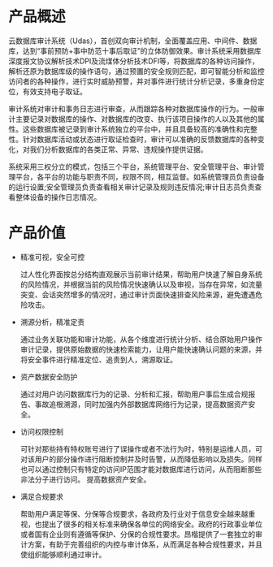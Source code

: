 

# 产品概述

云数据库审计系统（Udas），首创双向审计机制，全面覆盖应用、中间件、数据库，达到“事前预防+事中防范十事后取证”的立体防御效果。审计系统采用数据库深度报文协议解析技术DPI及流煤体分析技术DFI等，将数据库的各种访问操作，解析还原为数据库级的操作语句，通过预置的安全规则匹配，即可智能分析和监控访问者的各种操作，进行实时威胁预警，并对事件进行统计分析记录，多重身份定位，有效支持电子取证。

审计系统对审计和事务日志进行审查，从而跟踪各种对数据库操作的行为。一般审计主要记录对数据库的操作、对数据库的改变、执行该项目操作的人以及其他的属性。这些数据库被记录到审计系统独立的平台中，并且具备较高的准确性和完整性。针对数据库活动或状态进行取证检查时，审计可以准确的反馈数据库的各种变化，对我们分析数据库的各类正常、异常、违规操作提供证据。

系统采用三权分立的模式，包括三个平台，系统管理平台、安全管理平台、审计管理平台，各平台的功能与职责不同，权限不同，相互监督。如系统管理员负责设备的运行设置;安全管理员负责查看相关审计记录及规则违反情况;审计日志员负责查看整体设备的操作日志情况。

# 产品价值

* 精准可视，安全可控

  过人性化界面按总分结构直观展示当前审计结果，帮助用户快速了解自身系统的风险情况，并根据当前的风险情况快速确认以及审视，当存在异常，如流量突变、会话突然增多的情况时，通过审计页面快速排查风险来源，避免遭遇危险攻击。

* 溯源分析，精准定责

  通过业务关联功能和审计功能，从各个维度进行统计分析、结合原始用户操作审计记录，提供原始数据的快速检索能力，让用户能快速确认问题的来源，并将安全事件进行精准定位、追责到人，溯源取证。

* 资产数据安全防护

  通过对用户访问数据库行为的记录、分析和汇报，帮助用户事后生成合规报告、事故追根溯源，同时加强内外部数据库网络行为记录，提高数据资产安全。

* 访问权限控制

  可针对那些持有特权账号进行了误操作或者不法行为时，特别是运维人员，可对该用户的部分操作进行阻断控制并及时告警，从而降低影响以及损失。同样也可以通过控制只有特定的访问IP范围才能对数据库进行访问，从而阻断那些非法分子进行访问。 提高数据资产安全。

* 满足合规要求

  帮助用户满足等保、分保等合规要求，各政府及行业对于信息安全越来越重视，也提出了很多的相关标准来确保各单位的网络安全。政府的行政事业单位或者国有企业则有遵循等保护、分保的合规性要求。昂楷提供了一套独立的审计方案，有助于完善组织的内控与审计体系，从而满足各种合规性要求，并且使组织能够顺利通过审计。

